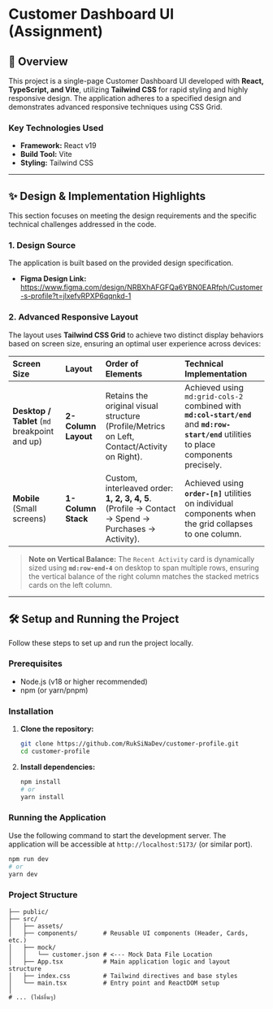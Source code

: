 # Customer Dashboard UI (Assignment)

## 🚀 Overview

This project is a single-page Customer Dashboard UI developed with **React, TypeScript, and Vite**, utilizing **Tailwind CSS** for rapid styling and highly responsive design. The application adheres to a specified design and demonstrates advanced responsive techniques using CSS Grid.

### Key Technologies Used

* **Framework:** React v19
* **Build Tool:** Vite
* **Styling:** Tailwind CSS

---

## ✨ Design & Implementation Highlights

This section focuses on meeting the design requirements and the specific technical challenges addressed in the code.

### 1. Design Source

The application is built based on the provided design specification.

* **Figma Design Link:** https://www.figma.com/design/NRBXhAFGFQa6YBN0EARfph/Customer-s-profile?t=jlxefvRPXP6qqnkd-1

### 2. Advanced Responsive Layout

The layout uses **Tailwind CSS Grid** to achieve two distinct display behaviors based on screen size, ensuring an optimal user experience across devices:

| Screen Size | Layout | Order of Elements | Technical Implementation |
| :--- | :--- | :--- | :--- |
| **Desktop / Tablet** (`md` breakpoint and up) | **2-Column Layout** | Retains the original visual structure (Profile/Metrics on Left, Contact/Activity on Right). | Achieved using `md:grid-cols-2` combined with **`md:col-start/end`** and **`md:row-start/end`** utilities to place components precisely. |
| **Mobile** (Small screens) | **1-Column Stack** | Custom, interleaved order: **1, 2, 3, 4, 5**. (Profile → Contact → Spend → Purchases → Activity). | Achieved using **`order-[n]`** utilities on individual components when the grid collapses to one column. |

> **Note on Vertical Balance:** The `Recent Activity` card is dynamically sized using **`md:row-end-4`** on desktop to span multiple rows, ensuring the vertical balance of the right column matches the stacked metrics cards on the left column.

---

## 🛠️ Setup and Running the Project

Follow these steps to set up and run the project locally.

### Prerequisites

* Node.js (v18 or higher recommended)
* npm (or yarn/pnpm)

### Installation

1.  **Clone the repository:**
    ```bash
    git clone https://github.com/RukSiNaDev/customer-profile.git
    cd customer-profile
    ```

2.  **Install dependencies:**
    ```bash
    npm install
    # or
    yarn install
    ```

### Running the Application

Use the following command to start the development server. The application will be accessible at `http://localhost:5173/` (or similar port).

```bash
npm run dev
# or
yarn dev
```

### Project Structure

```
├── public/
├── src/
│   ├── assets/
│   ├── components/       # Reusable UI components (Header, Cards, etc.)
│   ├── mock/
│   │   └── customer.json # <--- Mock Data File Location
│   ├── App.tsx           # Main application logic and layout structure
│   ├── index.css         # Tailwind directives and base styles
│   └── main.tsx          # Entry point and ReactDOM setup
│   
# ... (ไฟล์อื่นๆ)
```